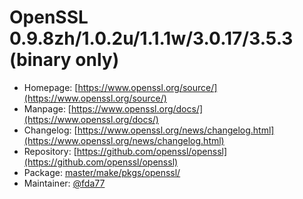 # OpenSSL 0.9.8zh/1.0.2u/1.1.1w/3.0.17/3.5.3 (binary only)
  - Homepage: [https://www.openssl.org/source/](https://www.openssl.org/source/)
  - Manpage: [https://www.openssl.org/docs/](https://www.openssl.org/docs/)
  - Changelog: [https://www.openssl.org/news/changelog.html](https://www.openssl.org/news/changelog.html)
  - Repository: [https://github.com/openssl/openssl](https://github.com/openssl/openssl)
  - Package: [master/make/pkgs/openssl/](https://github.com/Freetz-NG/freetz-ng/tree/master/make/pkgs/openssl/)
  - Maintainer: [@fda77](https://github.com/fda77)

